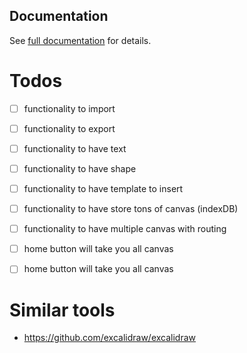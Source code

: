 ## Documentation  
See [full documentation](DOCUMENTATION.md) for details.

# Todos

- [ ] functionality to import 

- [ ] functionality to export 

- [ ] functionality to have text

- [ ] functionality to have shape

- [ ] functionality to have template to insert

- [ ] functionality to have store tons of canvas (indexDB)

- [ ]  functionality to have multiple canvas with routing

- [ ] home button will take you all canvas 

- [ ] home button will take you all canvas

# Similar tools

- https://github.com/excalidraw/excalidraw
